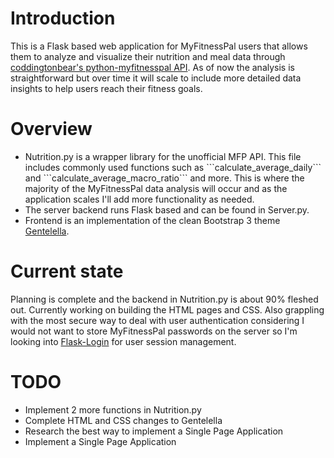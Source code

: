 # Introduction
This is a Flask based web application for MyFitnessPal users that allows them to analyze and visualize their nutrition and meal data through <a href="https://github.com/coddingtonbear/python-myfitnesspal">coddingtonbear's python-myfitnesspal API</a>. As of now the analysis is straightforward but over time it will scale to include more detailed data insights to help users reach their fitness goals.

# Overview
<ul>
  <li>Nutrition.py is a wrapper library for the unofficial MFP API. This file includes commonly used functions such as ```calculate_average_daily``` and ```calculate_average_macro_ratio``` and more. This is where the majority of the MyFitnessPal data analysis will occur and as the application scales I'll add more functionality as needed.</li>
  <li>The server backend runs Flask based and can be found in Server.py.</li>
  <li>Frontend is an implementation of the clean Bootstrap 3 theme <a href="https://github.com/puikinsh/gentelella">Gentelella</a>. </li>
</ul>

# Current state
Planning is complete and the backend in Nutrition.py is about 90% fleshed out. Currently working on building the HTML pages and CSS. Also grappling with the most secure way to deal with user authentication considering I would not want to store MyFitnessPal passwords on the server so I'm looking into <a href="https://github.com/maxcountryman/flask-login">Flask-Login</a> for user session management.

# TODO
<ul>
  <li>Implement 2 more functions in Nutrition.py</li>
  <li>Complete HTML and CSS changes to Gentelella</li>
  <li>Research the best way to implement a Single Page Application</li>
  <li>Implement a Single Page Application</li>
</ul>
